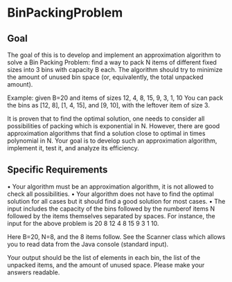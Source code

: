 # BinPackingProblem 

## Goal
The goal of this is to develop and implement an approximation algorithm to solve a Bin Packing Problem: find a way to pack N items of different fixed sizes into 3 bins with capacity B each. The algorithm should try to minimize
the amount of unused bin space (or, equivalently, the total unpacked amount).

Example: given B=20 and items of sizes 12, 4, 8, 15, 9, 3, 1, 10
You can pack the bins as [12, 8], [1, 4, 15], and [9, 10], with the leftover item of size 3.

It is proven that to find the optimal solution, one needs to consider all possibilities of packing which is exponential in N. However, there are good approximation algorithms that find a solution close to optimal in times polynomial in N. Your goal is to develop such an approximation algorithm, implement it, test it, and analyze its efficiency.

## Specific Requirements
• Your algorithm must be an approximation algorithm, it is not allowed to check all possibilities.
• Your algorithm does not have to find the optimal solution for all cases but it should find a good solution for most cases.
• The input includes the capacity of the bins followed by the numberof items N followed by the items themselves separated by spaces. For
instance, the input for the above problem is 20 8 12 4 8 15 9 3 1 10.

Here B=20, N=8, and the 8 items follow. See the Scanner class which allows you to read data from the Java console (standard input).

Your output should be the list of elements in each bin, the list of the unpacked items, and the amount of unused space. Please make your
answers readable.


